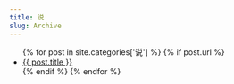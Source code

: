 ```yaml
---
title: 说
slug: Archive
---
```

<ul class="postlist">
  {% for post in site.categories['说']  %}
  {% if post.url %}
  <li class="posttitle"><a href="{{ post.url }}">{{ post.title }}</a></li>
  {% endif %}
  {% endfor %}
</ul>
